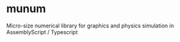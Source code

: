 # munum
Micro-size numerical library for graphics and physics simulation in AssemblyScript / Typescript
